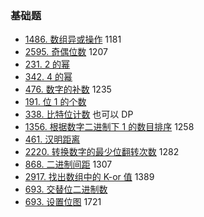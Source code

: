 ### 基础题

* [1486\. 数组异或操作](https://leetcode.cn/problems/xor-operation-in-an-array/) 1181
* [2595\. 奇偶位数](https://leetcode.cn/problems/number-of-even-and-odd-bits/) 1207
* [231\. 2 的幂](https://leetcode.cn/problems/power-of-two/)
* [342\. 4 的幂](https://leetcode.cn/problems/power-of-four/)
* [476\. 数字的补数](https://leetcode.cn/problems/number-complement/) 1235
* [191\. 位 1 的个数](https://leetcode.cn/problems/number-of-1-bits/)
* [338\. 比特位计数](https://leetcode.cn/problems/counting-bits/) 也可以 DP
* [1356\. 根据数字二进制下 1 的数目排序](https://leetcode.cn/problems/sort-integers-by-the-number-of-1-bits/) 1258
* [461\. 汉明距离](https://leetcode.cn/problems/hamming-distance/)
* [2220\. 转换数字的最少位翻转次数](https://leetcode.cn/problems/minimum-bit-flips-to-convert-number/) 1282
* [868\. 二进制间距](https://leetcode.cn/problems/binary-gap/) 1307
* [2917\. 找出数组中的 K-or 值](https://leetcode.cn/problems/find-the-k-or-of-an-array/) 1389
* [693\. 交替位二进制数](https://leetcode.cn/problems/binary-number-with-alternating-bits/)
* [693\. 设置位图](https://leetcode.cn/problems/design-bitset/) 1721
